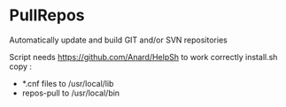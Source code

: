 # PullRepos
Automatically update and build GIT and/or SVN repositories

Script needs https://github.com/Anard/HelpSh to work correctly
install.sh copy :
  - *.cnf files to /usr/local/lib
  - repos-pull to /usr/local/bin
